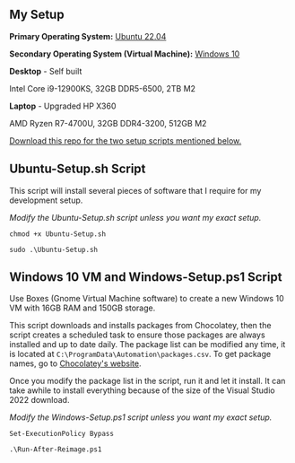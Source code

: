 ## My Setup

**Primary Operating System:** [Ubuntu 22.04](https://ubuntu.com/download/desktop)

**Secondary Operating System (Virtual Machine):** [Windows 10](https://www.microsoft.com/en-us/software-download/windows10ISO)

**Desktop** - Self built

Intel Core i9-12900KS, 32GB DDR5-6500, 2TB M2

**Laptop** - Upgraded HP X360

AMD Ryzen R7-4700U, 32GB DDR4-3200, 512GB M2

[Download this repo for the two setup scripts mentioned below.](https://github.com/Josh-XT/Josh-XT/archive/refs/heads/main.zip)

## Ubuntu-Setup.sh Script

This script will install several pieces of software that I require for my development setup.

_Modify the Ubuntu-Setup.sh script unless you want my exact setup._

``chmod +x Ubuntu-Setup.sh``

``sudo .\Ubuntu-Setup.sh``

## Windows 10 VM and Windows-Setup.ps1 Script

Use Boxes (Gnome Virtual Machine software) to create a new Windows 10 VM with 16GB RAM and 150GB storage.

This script downloads and installs packages from Chocolatey, then the script creates a scheduled task to ensure those packages are always installed and up to date daily.  The package list can be modified any time, it is located at ``C:\ProgramData\Automation\packages.csv``.  To get package names, go to [Chocolatey's website](https://chocolatey.org).

Once you modify the package list in the script, run it and let it install.  It can take awhile to install everything because of the size of the Visual Studio 2022 download.

_Modify the Windows-Setup.ps1 script unless you want my exact setup._

``Set-ExecutionPolicy Bypass``

``.\Run-After-Reimage.ps1``

